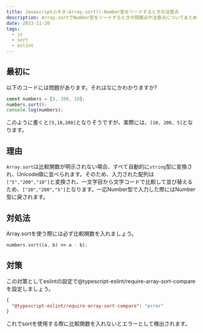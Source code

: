 ```yaml
---
title: Javascript小ネタ:Array.sort()-Number型をソードするときの注意点
description: Array.sortでNumber型をソードするときの問題点や注意点についてまとめてみます
date: 2023-11-20
tags:
  - js
  - sort
  - eslint
---
```

## 最初に
以下のコードには問題があります。それはなにかわかりますか?
```js
const numbers = [5, 200, 10];
numbers.sort();
console.log(numbers);
```

このように書くと`[5,10,200]`となりそうですが、実際には、`[10, 200, 5]`となります。

## 理由

`Array.sort`は比較関数が明示されない場合、すべて自動的に`string`型に変換され、Unicode順に並べられます。そのため、入力された配列は`["5","200","10"]`と変換され、一文字目から文字コードで比較して並び替えるため、`["10","200","5"]`となります。一応Number型で入力した際にはNumber型に戻されます。

## 対処法

Array.sortを使う際には必ず比較関数を入れましょう。

```js
numbers.sort((a, b) => a - b);
```

## 対策

この対策としてeslintの設定で@typescript-eslint/require-array-sort-compareを設定しましょう。


```json
{
  "@typescript-eslint/require-array-sort-compare": "error"
}
```

これでsortを使用する際に比較関数を入れないとエラーとして検出されます。
